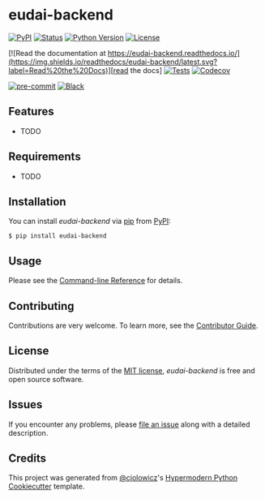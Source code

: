 # eudai-backend

[![PyPI](https://img.shields.io/pypi/v/eudai-backend.svg)][pypi_]
[![Status](https://img.shields.io/pypi/status/eudai-backend.svg)][status]
[![Python Version](https://img.shields.io/pypi/pyversions/eudai-backend)][python version]
[![License](https://img.shields.io/pypi/l/eudai-backend)][license]

[![Read the documentation at https://eudai-backend.readthedocs.io/](https://img.shields.io/readthedocs/eudai-backend/latest.svg?label=Read%20the%20Docs)][read the docs]
[![Tests](https://github.com/bjf5201/eudai-backend/workflows/Tests/badge.svg)][tests]
[![Codecov](https://codecov.io/gh/bjf5201/eudai-backend/branch/main/graph/badge.svg)][codecov]

[![pre-commit](https://img.shields.io/badge/pre--commit-enabled-brightgreen?logo=pre-commit&logoColor=white)][pre-commit]
[![Black](https://img.shields.io/badge/code%20style-black-000000.svg)][black]

[pypi_]: https://pypi.org/project/eudai-backend/
[status]: https://pypi.org/project/eudai-backend/
[python version]: https://pypi.org/project/eudai-backend
[read the docs]: https://eudai-backend.readthedocs.io/
[tests]: https://github.com/bjf5201/eudai-backend/actions?workflow=Tests
[codecov]: https://app.codecov.io/gh/bjf5201/eudai-backend
[pre-commit]: https://github.com/pre-commit/pre-commit
[black]: https://github.com/psf/black

## Features

- TODO

## Requirements

- TODO

## Installation

You can install _eudai-backend_ via [pip] from [PyPI]:

```console
$ pip install eudai-backend
```

## Usage

Please see the [Command-line Reference] for details.

## Contributing

Contributions are very welcome.
To learn more, see the [Contributor Guide].

## License

Distributed under the terms of the [MIT license][license],
_eudai-backend_ is free and open source software.

## Issues

If you encounter any problems,
please [file an issue] along with a detailed description.

## Credits

This project was generated from [@cjolowicz]'s [Hypermodern Python Cookiecutter] template.

[@cjolowicz]: https://github.com/cjolowicz
[pypi]: https://pypi.org/
[hypermodern python cookiecutter]: https://github.com/cjolowicz/cookiecutter-hypermodern-python
[file an issue]: https://github.com/bjf5201/eudai-backend/issues
[pip]: https://pip.pypa.io/

<!-- github-only -->

[license]: https://github.com/bjf5201/eudai-backend/blob/main/LICENSE
[contributor guide]: https://github.com/bjf5201/eudai-backend/blob/main/CONTRIBUTING.md
[command-line reference]: https://eudai-backend.readthedocs.io/en/latest/usage.html

